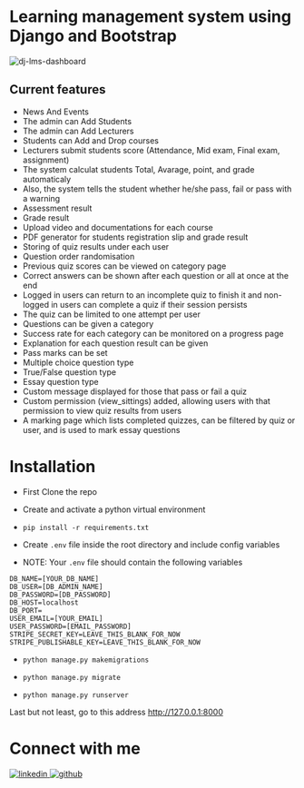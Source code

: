 # Learning management system using Django and Bootstrap

![dj-lms-dashboard](https://user-images.githubusercontent.com/60693922/212262964-5b5f2cb9-59b6-4be8-bf29-63a5265a7a9e.png)

## Current features

- News And Events
- The admin can Add Students
- The admin can Add Lecturers
- Students can Add and Drop courses
- Lecturers submit students score (Attendance, Mid exam, Final exam, assignment)
- The system calculat students Total, Avarage, point, and grade automaticaly
- Also, the system tells the student whether he/she pass, fail or pass with a warning
- Assessment result
- Grade result
- Upload video and documentations for each course
- PDF generator for students registration slip and grade result
- Storing of quiz results under each user
- Question order randomisation
- Previous quiz scores can be viewed on category page
- Correct answers can be shown after each question or all at once at the end
- Logged in users can return to an incomplete quiz to finish it and non-logged in users can complete a quiz if their session persists
- The quiz can be limited to one attempt per user
- Questions can be given a category
- Success rate for each category can be monitored on a progress page
- Explanation for each question result can be given
- Pass marks can be set
- Multiple choice question type
- True/False question type
- Essay question type
- Custom message displayed for those that pass or fail a quiz
- Custom permission (view_sittings) added, allowing users with that permission to view quiz results from users
- A marking page which lists completed quizzes, can be filtered by quiz or user, and is used to mark essay questions

# Installation

- First Clone the repo

- Create and activate a python virtual environment

- `pip install -r requirements.txt`

- Create `.env` file inside the root directory and include config variables
- NOTE: Your `.env` file should contain the following variables

```config
DB_NAME=[YOUR_DB_NAME]
DB_USER=[DB_ADMIN_NAME]
DB_PASSWORD=[DB_PASSWORD]
DB_HOST=localhost
DB_PORT=
USER_EMAIL=[YOUR_EMAIL]
USER_PASSWORD=[EMAIL_PASSWORD]
STRIPE_SECRET_KEY=LEAVE_THIS_BLANK_FOR_NOW
STRIPE_PUBLISHABLE_KEY=LEAVE_THIS_BLANK_FOR_NOW
```

- `python manage.py makemigrations`

- `python manage.py migrate`

- `python manage.py runserver`

Last but not least, go to this address http://127.0.0.1:8000

# Connect with me

<div>
<a href="https://www.linkedin.com/in/brian-mwenda-73a926228/" target="_blank">
<img src=https://img.shields.io/badge/linkedin-%231E77B5.svg?&style=for-the-badge&logo=linkedin&logoColor=white alt=linkedin style="margin-bottom: 5px;" />
</a>
<a href="https://github.com/mwendaB" target="_blank">
<img src=https://img.shields.io/badge/github-%2324292e.svg?&style=for-the-badge&logo=github&logoColor=white alt=github style="margin-bottom: 5px;" />
</a>

</div>
